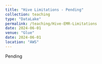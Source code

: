 ```yaml
---
title: "Hive Limitations - Pending"
collection: teaching
type: "DataLake"
permalink: /teaching/Hive-EMR-Limitations
date: 2024-06-01
venue: "Glue"
date: 2024-06-01
location: "AWS"
---
```


Pending
